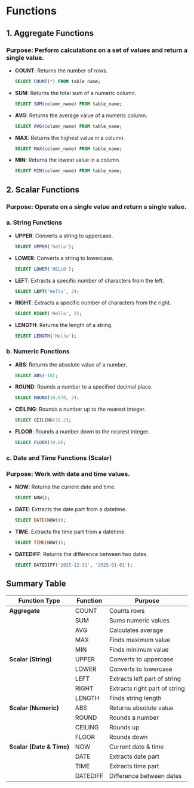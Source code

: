 # Functions
## 1. Aggregate Functions
### Purpose: Perform calculations on a set of values and return a single value.

- **COUNT**: Returns the number of rows.
  ```sql
  SELECT COUNT(*) FROM table_name;
  ```
- **SUM**: Returns the total sum of a numeric column.
  ```sql
  SELECT SUM(column_name) FROM table_name;
  ```
- **AVG**: Returns the average value of a numeric column.
  ```sql
  SELECT AVG(column_name) FROM table_name;
  ```
- **MAX**: Returns the highest value in a column.
  ```sql
  SELECT MAX(column_name) FROM table_name;
  ```
- **MIN**: Returns the lowest value in a column.
  ```sql
  SELECT MIN(column_name) FROM table_name;
  ```

## 2. Scalar Functions
### Purpose: Operate on a single value and return a single value.

### a. String Functions
- **UPPER**: Converts a string to uppercase.
  ```sql
  SELECT UPPER('hello');
  ```
- **LOWER**: Converts a string to lowercase.
  ```sql
  SELECT LOWER('HELLO');
  ```
- **LEFT**: Extracts a specific number of characters from the left.
  ```sql
  SELECT LEFT('Hello', 2);
  ```
- **RIGHT**: Extracts a specific number of characters from the right.
  ```sql
  SELECT RIGHT('Hello', 2);
  ```
- **LENGTH**: Returns the length of a string.
  ```sql
  SELECT LENGTH('Hello');
  ```

### b. Numeric Functions
- **ABS**: Returns the absolute value of a number.
  ```sql
  SELECT ABS(-10);
  ```
- **ROUND**: Rounds a number to a specified decimal place.
  ```sql
  SELECT ROUND(10.678, 2);
  ```
- **CEILING**: Rounds a number up to the nearest integer.
  ```sql
  SELECT CEILING(10.2);
  ```
- **FLOOR**: Rounds a number down to the nearest integer.
  ```sql
  SELECT FLOOR(10.8);
  ```

### c. Date and Time Functions (Scalar)
### Purpose: Work with date and time values.

- **NOW**: Returns the current date and time.
  ```sql
  SELECT NOW();
  ```
- **DATE**: Extracts the date part from a datetime.
  ```sql
  SELECT DATE(NOW());
  ```
- **TIME**: Extracts the time part from a datetime.
  ```sql
  SELECT TIME(NOW());
  ```
- **DATEDIFF**: Returns the difference between two dates.
  ```sql
  SELECT DATEDIFF('2025-12-31', '2025-01-01');
  ```

## Summary Table


| Function Type | Function | Purpose |
|--------------|---------|---------|
| **Aggregate** | COUNT | Counts rows |
| | SUM | Sums numeric values |
| | AVG | Calculates average |
| | MAX | Finds maximum value |
| | MIN | Finds minimum value |
| **Scalar (String)** | UPPER | Converts to uppercase |
| | LOWER | Converts to lowercase |
| | LEFT | Extracts left part of string |
| | RIGHT | Extracts right part of string |
| | LENGTH | Finds string length |
| **Scalar (Numeric)** | ABS | Returns absolute value |
| | ROUND | Rounds a number |
| | CEILING | Rounds up |
| | FLOOR | Rounds down |
| **Scalar (Date & Time)** | NOW | Current date & time |
| | DATE | Extracts date part |
| | TIME | Extracts time part |
| | DATEDIFF | Difference between dates |
